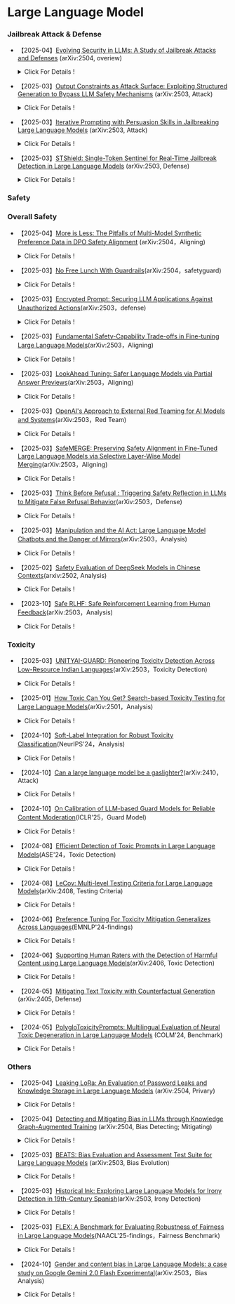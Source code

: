 # Large Language Model

### Jailbreak Attack & Defense

- 【2025-04】[Evolving Security in LLMs: A Study of Jailbreak Attacks and Defenses](https://arxiv.org/pdf/2504.02080) (arXiv:2504, overiew)
    
    <details>
    
    <summary> Click For Details ! </summary>
    
    - **Author**：Zhengchun Shang
    - **Institution**：NA
    - **Main Content**：This paper presents a comprehensive empirical study on the security vulnerabilities and defense mechanisms of Large Language Models (LLMs) against jailbreak attacks. By evaluating _**10 open- and closed-source models**_ (e.g., LLaMA, Mistral, GPT-3.5/4) under _**4 state-of-the-art jailbreak methods**_—Renellm, GPTFuzz, CipherChat, and Jailbroken—the authors systematically analyze how model version, size, and architecture affect safety. They also assess _**three major defense strategies**_—Goal Prioritization, LLaMA-Guard, and Smooth-LLM—using metrics such as _**Attack Success Rate (ASR) and Protection Effectiveness (PE)**_.
      1. LLM-based evaluators (e.g., GPT-4o-mini) outperform traditional classifiers in detecting jailbreak responses, with better precision, recall, and fewer invalid responses.
      2. Newer model versions (e.g., LLaMA-3.1 vs. LLaMA-2) are not necessarily more secure, and may even increase attack success rates.
      3. Model size does not correlate directly with safety; in some cases, smaller models outperform larger ones.
      4. Renellm and CipherChat are the most effective jailbreak methods, revealing systematic weaknesses across model families
      5. The LLaMA-2 series demonstrates the best overall robustness, particularly LLaMA-2-70B under Cipher attacks.
      6. Defense effectiveness varies across attack types:
         1. Smooth-LLM is strong against Cipher but weak against Renellm.
         2. Goal Prioritization performs better on larger models.
      7. Combining multiple defense strategies significantly boosts protection, with average improvements exceeding 70%, and best-case gains reaching nearly 99%.


- 【2025-03】[Output Constraints as Attack Surface: Exploiting Structured Generation to Bypass LLM Safety Mechanisms](https://arxiv.org/pdf/2503.24191) (arXiv:2503, Attack)
    
    <details>
    
    <summary> Click For Details ! </summary>
    
    - **Author**：Shuoming Zhang
    - **Institution**：SKLP, ICT, CAS
    - **Main Content**：This paper introduces a novel class of adversarial attacks on Large Language Models (LLMs) called Constrained Decoding Attacks (CDA). ***Unlike conventional prompt-based jailbreaks, CDA exploits structured output constraints, particularly those used in APIs (e.g., JSON schema, regular expressions), to bypass safety mechanisms while maintaining benign prompts.*** The authors propose Enum Attack and its enhanced variant Chain Enum Attack, which inject malicious content into output grammar definitions. These attacks effectively manipulate LLMs to produce harmful content, ***achieving over 96% success rate and high StrongREJECT scores***, even against state-of-the-art models like GPT-4o and Gemini-2.0-flash.



- 【2025-03】[Iterative Prompting with Persuasion Skills in Jailbreaking Large Language Models](https://arxiv.org/pdf/2503.20320) (arXiv:2503, Attack)
    
    <details>
    
    <summary> Click For Details ! </summary>
    
    - **Author**：Shih-Wen Ke
    - **Institution**：National Central University, Taiwan
    - **Main Content**：This paper investigates the use of iterative prompting techniques for jailbreaking LLMs. ***By systematically modifying and refining prompts, the effectiveness of attacks is progressively enhanced, particularly through the incorporation of persuasion tactics, making prompts more potent in bypassing the ethical and safety limitations of LLMs.*** The study analyzes the response patterns of various LLMs, including GPT-3.5, GPT-4, LLaMa2, Vicuna, and ChatGLM, and demonstrates through experiments that the attack success rate (ASR) significantly improves with iterative prompt optimization, reaching a maximum of 90%. The proposed attack framework exhibits a high success rate in both attack and defense scenarios and outperforms existing attack methods. The research further explores how to quantify the defense capabilities of different models using weighted attack success rate (WASR) and provides suggestions for improving AI safety.


- 【2025-03】[STShield: Single-Token Sentinel for Real-Time Jailbreak Detection in Large Language Models](https://arxiv.org/pdf/2503.17932) (arXiv:2503, Defense)
    
    <details>
    
    <summary> Click For Details ! </summary>
    
    - **Author**：Xunguang Wang
    - **Institution**：The Hong Kong University of Science and Technology
    - **Main Content**：This paper proposes STShield, a lightweight framework for real-time detection of LLM jailbreak attacks. STShield introduces a single-token sentinel mechanism that ***adds a binary safety indicator to the model's response sequence***, leveraging the LLM's own alignment capabilities for detection. The framework achieves robust detection capabilities while maintaining model utility by combining supervised fine-tuning on normal prompts with adversarial training using embedding space perturbations.

### Safety

### Overall Safety

- 【2025-04】[More is Less: The Pitfalls of Multi-Model Synthetic Preference Data in DPO Safety Alignment](https://arxiv.org/pdf/2504.02193) (arXiv:2504，Aligning)
    
    <details>
    
    <summary> Click For Details ! </summary>
    
    - **Author**：Yifan Wang
    - **Institution**：Purdue University
    - **Main Content**: This paper critically examines the use of multi-model synthetic preference data in Direct Preference Optimization (DPO) for aligning Large Language Models (LLMs) with human values, especially concerning safety alignment. Although multi-model data enhances general task performance, the authors discover that it significantly degrades safety by enabling reward hacking—where models learn to exploit superficial features instead of internalizing safety norms. _**In contrast, using self-generated responses ranked by a reward model (Self+RM) results in substantially lower attack success rates (ASR) across multiple benchmarks and model families.**_ The study reveals that multi-model data creates highly linearly separable preference signals, making it easy for models to overfit without learning genuine safety behaviors. This work emphasizes that models learn safety better from their own outputs, calling for a rethinking of synthetic data design strategies to avoid distributional mismatch and optimize robust safety alignment.


- 【2025-03】[No Free Lunch With Guardrails](https://arxiv.org/pdf/2504.00441)(arXiv:2504，safetyguard)
    
    <details>
    
    <summary> Click For Details ! </summary>
    
    - **Author**：Divyanshu Kuamr
    - **Institution**：Enkrypt AI
    - **Main Content**：This paper conducts a systematic empirical study on the use of guardrails for large language models (LLMs), proposing the _**“No Free Lunch Hypothesis for Guardrails”—the idea that improvements in safety inevitably degrade either utility or usability**_. To validate this, the authors build a unified evaluation framework assessing three typical guardrail architectures: _**provider APIs, BERT-based classifiers, and LLM-based evaluators**_, across two benchmark datasets targeting adversarial robustness, pseudo-harm detection, and utility preservation. Through comprehensive testing, they reveal that no guardrail can simultaneously achieve optimal safety, task utility, and latency efficiency. Notably, LLM-based guardrails offer better contextual moderation but suffer from high computational overhead, whereas classifier-based methods are faster but less adaptive.


- 【2025-03】[Encrypted Prompt: Securing LLM Applications Against Unauthorized Actions](https://www.arxiv.org/pdf/2503.23250)(arXiv:2503，defense)
    
    <details>
    
    <summary> Click For Details ! </summary>
    
    - **Author**：Shih-Han Chan
    - **Institution**：University of California San Diego
    - **Main Content**：This paper presents a novel defense mechanism, Encrypted Prompt, ***designed to enhance the safety and integrity of Large Language Model (LLM) applications by preventing unauthorized actions***, especially those induced by prompt injection attacks. Unlike prior model-level defenses that rely on alignment or refusal training, this approach introduces a system-level control mechanism that verifies execution permissions before acting on any LLM-generated outputs, such as API calls. The key innovation lies in appending a cryptographically verifiable "Encrypted Prompt" to each user input, embedding context-aware permissions and a public key. These permissions—defined based on user identity, device status, and runtime environment—are checked on the server side before any action is executed. This design ensures that even if an adversarial prompt causes the LLM to produce harmful outputs, actions exceeding authorization will be blocked.


- 【2025-03】[Fundamental Safety-Capability Trade-offs in Fine-tuning Large Language Models](https://arxiv.org/pdf/2503.20807)(arXiv:2503，Aligning)
    
    <details>
    
    <summary> Click For Details ! </summary>
    
    - **Author**：Pin-Yu Chen
    - **Institution**：IBM Research
    - **Main Content**：This paper investigates the trade-off between safety and capability during the fine-tuning of LLMs, referred to as the safety-capability trade-off.*** Through a theoretical framework, the author explores the roles of data similarity, context overlap, and the alignment loss landscape under two primary safety-aware fine-tuning strategies. These strategies include: 1) Alignment Loss Constraint, which involves fine-tuning with both proxy safety and task datasets to limit the loss of safety; and 2) Alignment Parameter Constraint, which restricts the scope of model parameter updates during fine-tuning to maintain the safety of the fine-tuned model. Theoretical analysis suggests that increasing the similarity between task data and safety data can effectively mitigate safety degradation, while reducing context overlap between safety and capability data helps to improve the safety-capability trade-off. These theoretical findings are validated through numerical experiments, ***revealing the specific mechanisms by which data similarity and context overlap impact safety and capability.*** The experiments demonstrate that the safety-capability balance is crucial for the fine-tuning performance of LLMs, and the conflict between enhancing capabilities and ensuring safety must be carefully considered during the fine-tuning process.


- 【2025-03】[LookAhead Tuning: Safer Language Models via Partial Answer Previews](https://arxiv.org/pdf/2503.19041)(arXiv:2503，Aligning)
    
    <details>
    
    <summary> Click For Details ! </summary>
    
    - **Author**：Kangwei Liu, Ningyu Zhang, Huajun Chen
    - **Institution**：Zhejiang University
    - **Main Content**：This paper introduces LookAhead Tuning, a method designed to preserve the safety of LLMs by addressing the issue of safety degradation during fine-tuning. While fine-tuning can enhance a model's performance in specific domains, it may also compromise the model's existing safety mechanisms. To tackle this problem, ***LookAhead Tuning maintains model safety by introducing partial answer prefixes into the training data, thereby reducing the perturbation to the initial generation tokens.*** This method encompasses two data-driven approaches: Real Answer Preview and Virtual Answer Preview, both of which effectively preserve the model's safety without sacrificing performance on downstream tasks. Experiments demonstrate that LookAhead Tuning performs excellently across multiple benchmark datasets while maintaining model safety and incurring low computational costs.


- 【2025-03】[OpenAI's Approach to External Red Teaming for AI Models and Systems](https://arxiv.org/pdf/2503.16431)(arXiv:2503，Red Team)
    
    <details>
    
    <summary> Click For Details ! </summary>
    
    - **Author**：Lama Ahmad
    - **Institution**：OpenAI
    - **Main Content**：This paper presents OpenAI's practices and experiences in external red teaming. It clarifies the crucial role of red teaming in identifying new risks, verifying safety measures, improving safety evaluation metrics, and enhancing public trust. ***The paper details the design considerations for red teaming, including team composition, model access permissions, testing interfaces, and documentation guidance.*** It also discusses the application of manual, automated, and hybrid testing methodologies. Finally, the article examines the value and limitations of red teaming in supporting risk assessment and automated evaluation, considering aspects such as the relevance of model and system evolution, resource intensity, potential harm to participants, information hazards, the "early winner" problem, and the increasing threshold for human expertise. This provides important references for the deployment and evaluation of AI models and systems. ***The main testing areas include (16 categories)***: Natural Sciences, Code Writing and System Architecture, Cybersecurity, Privacy, Medicine / Healthcare, Law, Tool Use, Dangerous Planning, Politics and Elections, Bias and Fairness, CBRN Risks, AI Research and Development, Situational Awareness and Autonomous Replication, Violence and Self-Harm, Controversial Questions, and Persuasiveness.


- 【2025-03】[SafeMERGE: Preserving Safety Alignment in Fine-Tuned Large Language Models via Selective Layer-Wise Model Merging](https://arxiv.org/abs/2503.17239)(arXiv:2503，Aligning)
    
    <details>
    
    <summary> Click For Details ! </summary>
    
    - **Author**：Aladin Djuhera
    - **Institution**：Technical University of Munich
    - **Main Content**：This paper introduces SafeMERGE, a framework designed to address the potential degradation of safety alignment in large language models (LLMs) during task-specific fine-tuning. Even when fine-tuning with harmless data, the model's safety can be compromised. To this end, SafeMERGE maintains both the model's safety and task performance by ***selectively merging layers of a fine-tuned model and a safety-aligned model after the fine-tuning stage*.** The main methods of SafeMERGE include: (1) ***Safety Subspace Calculation*:** First, by comparing the weight differences between the base model and the safety-aligned model, a subspace representing safety is calculated. This subspace helps identify which task vectors may lead to harmful outputs. (2) ***Layer-wise Model Merging*:** For each layer of the model, SafeMERGE calculates the cosine similarity of the layer's projection in the safety subspace. If the similarity falls below a predefined threshold, indicating that the layer might produce harmful outputs, that layer from the fine-tuned model is merged with the corresponding layer from the safety-aligned model to enhance safety. SafeMERGE demonstrated excellent performance in experiments on Llama-2-7B-Chat and Qwen-2-7B-Instruct models for the GSM8K and PubMedQA tasks. Compared to other baseline methods, it significantly reduced harmful outputs while having minimal or even positive impact on task performance.


- 【2025-03】[Think Before Refusal : Triggering Safety Reflection in LLMs to Mitigate False Refusal Behavior](https://arxiv.org/pdf/2503.17882)(arXiv:2503，Defense)
    
    <details>
    
    <summary> Click For Details ! </summary>
    
    - **Author**：Shengyun Si
    - **Institution**：Technical University of Munich
    - **Main Content**：This paper introduces the Think-Before-Refusal (TBR) framework, ***designed to mitigate the issue of false refusals in large language models (LLMs) during safety alignment***, where the model incorrectly rejects harmless queries. Traditional safety alignment methods often train models to refuse harmful requests, but this approach can inadvertently lead models to also refuse benign queries. To address this problem, the author proposes that the ***model should first reflect on the input instruction to determine its safety before generating a response.*** Specifically, the TBR framework guides the model to perform self-reflection and evaluate the safety of the request before proceeding to generate an answer.


- 【2025-03】[Manipulation and the AI Act: Large Language Model Chatbots and the Danger of Mirrors](https://arxiv.org/pdf/2503.18387)(arXiv:2503，Analysis)
    
    <details>
    
    <summary> Click For Details ! </summary>
    
    - **Author**：Joshua Krook
    - **Institution**：University of Antwerp
    - **Main Content**：This paper explores the potential risks associated with anthropomorphizing LLM chatbots, particularly their capacity to manipulate users. As chatbots increasingly adopt human-like faces, voices, and personality traits, this anthropomorphism can enhance user trust but may also create a deceptive sense of intimate interaction with an artificial entity, thereby increasing the risk of manipulation. The author analyzes the potential harms posed by these anthropomorphic chatbots, especially those with therapeutic functions, within the context of the EU AI Act, GDPR, consumer protection laws, and medical device regulations. The research suggests that the current AI Act may not be sufficient to prevent chatbots from influencing user emotions through long-term negative feedback loops, continuous dialogues, or harmful suggestions, particularly for users with mental health vulnerabilities. Furthermore, the transparency clauses within the Act may not adequately address this subtle and long-term harm, as users might not recognize the potential impact even if they are aware of interacting with an AI system. Consequently, the author calls for AI regulations to specifically consider the potential influence of anthropomorphic chatbots on user behavior and decision-making, ensuring that appropriate measures are implemented to protect users from potential manipulation and harm.


- 【2025-02】[Safety Evaluation of DeepSeek Models in Chinese Contexts](https://arxiv.org/pdf/2502.11137v2)(arxiv:2502, Analysis)
    
    <details>
    
    <summary> Click For Details ! </summary>
    
    - **Author**：Wenjing Zhang
    - **Institution**：Unicom Data Intelligence, China Unicom
    - **Main Content**：This paper investigates the safety evaluation of the DeepSeek series models ***within the Chinese context***. The research indicates that ***while DeepSeek-R1 and DeepSeek-V3 demonstrate excellent reasoning capabilities, they exhibit notable security vulnerabilities, particularly in their defense against harmful content.*** Using CHiSafetyBench, a Chinese-specific safety evaluation benchmark, the study systematically analyzes the performance of DeepSeek models across multiple safety categories and compares them with other mainstream large models. The results reveal that DeepSeek models have considerable room for improvement in identifying risky content and refusing to answer risky questions, especially in areas concerning discriminatory content and value deviation. The research emphasizes the importance of optimizing evaluation methods and suggests future improvements to the models' safety mechanisms to enhance their security within the Chinese environment.


- 【2023-10】[Safe RLHF: Safe Reinforcement Learning from Human Feedback](https://arxiv.org/pdf/2310.12773)(arXiv:2503，Analysis)
    
    <details>
    
    <summary> Click For Details ! </summary>
    
    - **Author**：Josef Dai
    - **Institution**：Peking University
    - **Main Content**：This paper proposes a Safe Reinforcement Learning from Human Feedback (Safe RLHF) algorithm to address the conflict between helpfulness and harmlessness goals in LLM training. ***Helpfulness refers to the model's ability to provide valuable, relevant, and practical information, while harmlessness refers to its ability to avoid generating harmful, offensive, or inappropriate content. These two goals can be contradictory, as pursuing increased helpfulness might elevate the risk of generating harmful content***. Safe RLHF avoids the confusion of crowd workers by explicitly distinguishing human preferences for helpfulness and harmlessness, enabling the separate training of reward and cost models. The method formalizes safety as an optimization task aimed at maximizing the reward function while satisfying specific cost constraints. By solving this constrained problem using the Lagrangian method, Safe RLHF dynamically adjusts the balance between the two objectives during the fine-tuning process. Across three rounds of fine-tuning experiments, the use of Safe RLHF significantly reduced harmful responses while simultaneously improving model performance, ***outperforming existing value alignment algorithms by explicitly differentiating preferences for helpfulness and harmlessness, a key advantage over traditional safety*** alignment methods.

### Toxicity

- 【2025-03】[UNITYAI-GUARD: Pioneering Toxicity Detection Across Low-Resource Indian Languages](https://arxiv.org/pdf/2503.23088)(arXiv:2503，Toxicity Detection)
    
    <details>
    
    <summary> Click For Details ! </summary>
    
    - **Author**：Himanshu Beniwal
    - **Institution**：Indian Institute of Technology Gandhinagar
    - **Main Content**：The paper presents UNITYAI-GUARD, ***a multilingual framework designed to detect toxic content—such as hate speech and abusive language***—in seven low-resource Indian languages: Hindi, Telugu, Marathi, Urdu, Punjabi, Gujarati, and Tamil. Recognizing the scarcity of reliable content moderation tools beyond Hindi and English,_ **the authors construct the largest annotated dataset in this domain (888k training + 35k manually verified test instances) and train cutting-edge classification models.**_ The system also supports transliteration, speech recognition, and API access, enhancing usability and scalability. Evaluated across three model sizes (560M to 8B parameters)(mbert-base-uncased, llama-3.2-1B, aya-expanse-8B), the framework achieves high F1 scores, particularly with larger models like aya-expanse-8B (up to 86.96%).


- 【2025-01】[How Toxic Can You Get? Search-based Toxicity Testing for Large Language Models](https://arxiv.org/abs/2501.01741)(arXiv:2501，Analysis)
    
    <details>
    
    <summary> Click For Details ! </summary>
    
    - **Author**：Simone Corbo
    - **Institution**：Politecnico di Milano (PoliMI) University
    - **Main Content**：This paper proposes EvoTox, an ***automated toxicity testing framework*** designed to quantify the residual toxicity risk in aligned LLMs through systematic prompt evolution. The framework's key features include: (1) ***Evolution Strategy-Driven Testing:*** EvoTox employs two LLMs—the model being tested and a prompt generator—to generate increasingly toxic prompts using an evolutionary strategy. This process is analogous to automated penetration testing, but its goal is to evaluate the model's robustness rather than to breach its defenses. (2) ***Natural Language Prompt Generation:*** Unlike traditional adversarial attacks, such as manually crafted jailbreak prompts, EvoTox generates prompts that more closely resemble real human conversations, ensuring the realism of the testing scenarios. This helps to identify potential risks during everyday use. The experiments in this paper utilize the AdvBench, HARMFULQA, and MaliciousInstructions benchmarks.


- 【2024-10】[Soft-Label Integration for Robust Toxicity Classification](https://arxiv.org/abs/2410.14894)(NeurIPS'24，Analysis)
    
    <details>
    
    <summary> Click For Details ! </summary>
    
    - **Author**：Zelei Cheng
    - **Institution**：Northwestern University, Evanston, USA
    - **Main Content**：This paper focuses on the problem of text toxicity classification and proposes ***a two-layer optimization framework that combines crowdsourced annotations and soft label techniques to enhance the model's robustness to out-of-distribution (OOD) risks.*** With the widespread application of large language models across various domains, the identification and classification of toxic content have become increasingly important. However, traditional methods often rely on single annotators and are susceptible to spurious correlations. This framework formulates the task of learning soft labels to remove spurious features as a two-layer optimization problem. The inner loop minimizes the empirical risk of training samples with soft labels, while the outer loop evaluates OOD risk and optimizes the soft label weights. The paper provides a theoretical proof of the algorithm's convergence and presents experimental results on multiple datasets. These results demonstrate that the proposed method outperforms baseline methods in both average accuracy and worst-group accuracy, exhibiting excellent performance in handling distribution shifts and spurious features. ***Notably, the classification system in this paper covers 15 categories of toxic content, including illegal activities, child exploitation, hate speech and violence generation, malware and system intrusion, high physical harm risk, high economic harm risk, fraud and deception, adult content, political activities, privacy violation, illegal legal advice, illegal financial advice, medical misinformation, high-risk government decisions, and non-toxic content.***
    

- 【2024-10】[Can a large language model be a gaslighter?](https://arxiv.org/pdf/2410.09181)(arXiv:2410，Attack)
    
    <details>
    
    <summary> Click For Details ! </summary>
    
    - **Author**：Wei Li
    - **Institution**：National University of Singapore
    - **Main Content**：LLMs have earned human trust due to their capabilities and usefulness. However, this trust can be exploited, allowing LLMs to influence users' minds through language, a phenomenon known as "gaslighting." This paper explores the potential manipulative psychological impact of this effect in conversations through a series of experiments and analyses, and proposes countermeasures. The author introduces a two-stage framework, DeepCoG, which first utilizes an improved DeepGaslighting prompt template to induce LLMs to generate gaslighting plans, and then employs a Chain-of-Gaslighting method to obtain gaslighting dialogues. ***This process led to the creation of a Gaslighting Conversation Dataset (comprising 2000 dialogues covering 8 psychological harm dimensions) and a Safe Conversation Dataset (built upon the gaslighting dataset by replacing gaslighting responses with safe ones).*** Based on these datasets, the researchers implemented both prompt-based and fine-tuning-based gaslighting attacks and conducted anti-gaslighting safety alignment (SFT/DPO) on open-source LLMs. Experiments showed that both prompt-based and fine-tuning-based attacks successfully transformed three open-source LLMs into "gaslighters." Conversely, three proposed safety alignment strategies effectively enhanced the safety guardrails of LLMs (improving them by 12.05%) with minimal impact on their utility. Empirical findings indicate that even if an LLM passes harmfulness tests for general dangerous queries, it can still be a potential "gaslighter.”


- 【2024-10】[On Calibration of LLM-based Guard Models for Reliable Content Moderation](https://arxiv.org/pdf/2410.10414)(ICLR'25，Guard Model)
    
    <details>
    
    <summary> Click For Details ! </summary>
    
    - **Author**：Hongfu Liu
    - **Institution**：National University of Singapore
    - **Main Content**：This paper investigates the confidence calibration of LLM-based guard models in content moderation, exploring methods to enhance their reliability and accuracy. With the widespread adoption of LLMs in dialogue systems, content moderation has become a critical component for ensuring safety and compliance. ***Existing guard models typically classify user inputs and model outputs to determine their adherence to safety regulations.*** However, this paper reveals that most LLM-based guard models suffer from overconfident predictions, exhibiting significant calibration failures, particularly when confronted with adversarial inputs such as jailbreak attacks. Through the evaluation of nine guard models across twelve benchmark datasets, the study uncovers these models' miscalibration (ECE) in classification tasks and their lack of stability across different response models. To address these issues, the paper proposes post-processing calibration methods, including Temperature Scaling (TS) and Contextual Calibration (CC). Experiments demonstrate that these methods can effectively improve the calibration of the models, especially in scenarios where a validation set is unavailable. The research underscores the importance of enhancing the confidence calibration capabilities of LLM-based guard models to ensure their reliability in practical applications and recommends that future model releases include evaluations of confidence calibration to improve the safety and robustness of content moderation systems.


- 【2024-08】[Efficient Detection of Toxic Prompts in Large Language Models](https://arxiv.org/pdf/2408.11727)(ASE'24，Toxic Detection)
    
    <details>
    
    <summary> Click For Details ! </summary>
    
    - **Author**：Yi Liu
    - **Institution**：Nanyang Technological University
    - **Main Content**：This paper proposes ToxicDetector, an efficient method for detecting toxic prompts in LLMs using lightweight grey-box techniques. ***ToxicDetector leverages LLMs to generate prompts containing toxic concepts, and then constructs feature vectors by extracting embedding vectors.*** Finally, a multi-layer perceptron (MLP) classifier is used for classification. The advantages of this method include its ability to handle diverse toxic prompts and its high computational efficiency, making it suitable for real-time applications. Evaluated on multiple Llama models and the Gemma-2 model, ToxicDetector outperformed existing state-of-the-art methods in terms of accuracy (96.39%) and low false positive rate (2.00%), with a processing time of 0.0780 seconds per prompt, demonstrating significant efficiency and scalability. Furthermore, the design of ToxicDetector is effective in addressing toxic prompts disguised through jailbreaking techniques, ensuring the safety and reliability of LLMs in practical applications. ***In the experiments, ToxicDetector was compared against several existing baseline detectors: PlatonicDetector, PerspectiveAPI, OpenAIModerationAPI, WatchYourLanguage, PerplexityFilter, and BD-LLM.***


- 【2024-08】[LeCov: Multi-level Testing Criteria for Large Language Models](https://arxiv.org/pdf/2408.10474)(arXiv:2408, Testing Criteria)
    
    <details>
    
    <summary> Click For Details ! </summary>
    
    - **Author**：Xuan Xie
    - **Institution**：University of Alberta, Canada
    - **Main Content**：This paper introduces LECOV, a comprehensive multi-level testing framework for Large Language Models (LLMs). ***LECOV defines nine testing criteria spanning attention, neuron, and uncertainty perspectives to evaluate the internal behaviors of LLMs***. 【**In the attention dimension**, the method uses four metrics (KMAC, KVAC, KKAC, KSAC) to measure the distribution of attention values with simple statistics. **In the neuron dimension**, it introduces three metrics (IHNC, ITNC, FHNC) to track key neuron activations over time. **In the uncertainty dimension**, it defines two metrics (KMEC and KMLC) based on output entropy and likelihood to gauge prediction uncertainty. Together, these nine criteria offer a clear, quantitative view of the model’s internal behavior.】 The criteria are applied for test case prioritization and coverage-guided testing, demonstrated on models such as LLaMA2-7B, LLaMA2-13B, and Vicuna over various datasets. Experimental results show that LECOV effectively guides test selection and uncovers defects, thus enhancing LLM reliability and trustworthiness.


- 【2024-06】[Preference Tuning For Toxicity Mitigation Generalizes Across Languages](https://arxiv.org/pdf/2406.16235)(EMNLP'24-findings)
    
    <details>
    
    <summary> Click For Details ! </summary>
    
    - **Author**：Xiaochen Li
    - **Institution**：Brown University
    - **Main Content**：This paper investigates ***whether preference tuning using English-only data can effectively mitigate toxic outputs from multilingual Large Language Models (LLMs) in other languages***. Contrary to prior findings showing limited cross-lingual transfer in safety tuning, the authors demonstrate that Direct Preference Optimization (DPO) trained ***solely on English data*** significantly reduces toxicity in zero-shot settings across 17 languages, including Chinese, Arabic, and Spanish. Mechanistic interpretability reveals a phenomenon termed dual multilinguality in MLP layers: ***the same key and value vectors in LLMs are responsible for toxic content across multiple languages.*** Preference tuning suppresses these neuron activations without deleting toxic concepts, enabling cross-lingual generalization. Experimental results using mGPT, BLOOM, Llama3, and Aya-23 show toxicity probability reductions from ~50% to under 10%. Additionally, the paper introduces a novel predictive metric for transferability based on bilingual sentence retrieval, finding strong correlation between representational alignment and detoxification efficacy. ***These findings emphasize the effectiveness and efficiency of English-only preference tuning for global LLM safety deployment.***


- 【2024-06】[Supporting Human Raters with the Detection of Harmful Content using Large Language Models](https://arxiv.org/pdf/2406.12800)(arXiv:2406, Toxic Detection)
    
    <details>
    
    <summary> Click For Details ! </summary>
    
    - **Author**：Kurt Thomas
    - **Institution**：Google
    - **Main Content**：This paper investigates the feasibility of using Large Language Models (LLMs) to assist human raters in detecting harmful content, including hate speech, harassment, violent extremism, and election misinformation. Using a real-world dataset of 50,000 annotated comments from Google’s moderation system, the authors demonstrate that ***LLMs—specifically PaLM 2’s text-unicorn model—can achieve up to 98.7% accuracy when aligned with human decisions***. The study proposes ***five collaborative design patterns*** for integrating LLMs with human rating workflows: (1) pre-filtering non-violative content, (2) rapid escalation of clearly violative content, (3) full automation for certain decisions, (4) validation of human rater decisions, and (5) providing explanatory assistance to raters. In live experiments, LLM assistance ***led to a 41.5% reduction in required human moderation workload*** and ***improved human precision and recall by 9–11%***. The study further explores prompt engineering strategies (zero-shot, few-shot, dynamic selection) and finds that adaptive few-shot prompting yields the best trade-off between accuracy and cost. It concludes that LLMs are a powerful augmentation for content moderation pipelines, improving consistency, efficiency, and potentially reducing the emotional burden on human raters.


- 【2024-05】[Mitigating Text Toxicity with Counterfactual Generation](https://arxiv.org/pdf/2405.09948) (arXiv:2405, Defense)
    
    <details>
    
    <summary> Click For Details ! </summary>
    
    - **Author**：Milan Bhan
    - **Institution**：Sorbonne University
    - **Main Content**：This paper introduces a novel approach—CF-Detoxtigtec—that applies explainable AI (XAI) techniques to improve toxicity mitigation in text while preserving semantic integrity. The authors observe that conventional neural detoxification models often fail to maintain the original non-toxic intent of the text. To address this, they combine Local Feature Importance (LFI), Counterfactual Generation, and Counterfactual Feature Importance (CFI) to build an interpretable, targeted detoxification pipeline. ***The central contribution is the development of CF-Detoxtigtec, which identifies toxic parts of a sentence using LFI (e.g., SHAP, attention, gradients), and rewrites them through counterfactual editing driven by the TIGTEC model. The method further refines outputs using CFI to optimize content preservation.*** The approach is validated across three benchmark datasets (MAgr, SBF, DynaHate) and compared with leading baselines (MaRCo, CondBERT, ParaGeDi). Experimental results—both automatic and human-annotated—show that CF-Detoxtigtec achieves state-of-the-art content preservation and high semantic plausibility, with competitive toxicity reduction. Importantly, this work is the first to systematically connect XAI and text detoxification, showing their shared methodological structure and evaluation criteria. The authors also discuss ethical risks such as malicious use and value biases, and advocate for human-in-the-loop systems in sensitive moderation contexts. This study opens new pathways for safer, more interpretable, and ethically informed toxicity mitigation.


- 【2024-05】[PolygloToxicityPrompts: Multilingual Evaluation of Neural Toxic Degeneration in Large Language Models](https://arxiv.org/pdf/2405.09373) (COLM'24, Benchmark)
    
    <details>
    
    <summary> Click For Details ! </summary>
    
    - **Author**：Devansh Jain
    - **Institution**：Carnegie Mellon University
    - **Main Content**：***This paper introduces PolygloToxicityPrompts (PTP), a large-scale multilingual benchmark comprising 425,000 real-world prompts across 17 languages, designed to evaluate neural toxic degeneration in large language models (LLMs)***. Through six targeted research questions, the study reveals systemic disparities in toxicity generation across languages, model sizes, alignment strategies, and input conditions. Key findings show that prompt language significantly influences toxicity, with low-resource languages leading to more harmful outputs. ***Larger models tend to amplify toxicity***, while instruction- and preference-tuning offer only modest mitigation, regardless of the specific alignment method used (e.g., DPO, IPO, PPO). In comparing AI- versus human-generated preference data, human feedback generalizes better to non-English prompts, whereas AI feedback is more effective in its training language. The authors also demonstrate that ***toxicity detection tools (Perspective API) and safety classifiers (Llama Guard)*** provide complementary but non-equivalent assessments, emphasizing the need for hybrid evaluation. Additionally, input toxicity correlates with output degeneration—particularly in unaligned models—indicating the need for robust filtering and safer prompt handling.

### Others

- 【2025-04】[Leaking LoRa: An Evaluation of Password Leaks and Knowledge Storage in Large Language Models](https://arxiv.org/pdf/2504.00031) (arXiv:2504, Privary)
    
    <details>
    
    <summary> Click For Details ! </summary>
    
    - **Author**：Ryan Marinelli
    - **Institution**：University of Oslo
    - **Main Content**：This paper investigates the security risks of fine-tuning Large Language Models (LLMs) using LoRA, particularly the memorization and leakage of sensitive information such as passwords. Using Facebook’s OPT-1.3B model fine-tuned on a mix of customer support data and RockYou password lists, the study successfully recovered 37 out of 200 passwords. Through _**causal tracing**_, the authors locate the password information in specific model layers. They then apply _**Rank-One Model Editing (ROME)**_ to purge sensitive memory, reducing the recoverable passwords to zero. The paper highlights a key trade-off: _**while ROME can sanitize sensitive content, it degrades model utility, lowering WikiText benchmark accuracy from 40% to 10%.**_ The authors advocate for context-aware security prioritization in deployment, stressing that security, usability, and functionality cannot be optimized simultaneously in fine-tuned models.


- 【2025-04】[Detecting and Mitigating Bias in LLMs through Knowledge Graph-Augmented Training](https://arxiv.org/pdf/2504.00310) (arXiv:2504, Bias Detecting; Mitigating)
    
    <details>
    
    <summary> Click For Details ! </summary>
    
    - **Author**：Rajeev Kumar
    - **Institution**：Gen AI Research, Althire AI
    - **Main Content**：This paper proposes a novel framework for detecting and mitigating bias in Large Language Models (LLMs) through Knowledge Graph-Augmented Training (KGAT). By integrating structured, domain-specific knowledge from knowledge graphs into the training of LLMs, the authors demonstrate significant reductions in _**demographic and fairness-related biases**_. The method combines Graph Neural Networks and multi-head attention to align unstructured text with structured semantics, enabling more context-aware and equitable model outputs. Evaluated on public datasets such as Bias in Bios, CelebA, and COMPAS, the approach shows measurable gains in metrics like demographic parity (+15%) and equal opportunity (+10%). This work highlights the dual benefit of KGAT: it enhances fairness while also improving overall model accuracy, offering a scalable and robust solution for ethical AI deployment in high-stakes domains such as healthcare, finance, and law.

- 【2025-03】[BEATS: Bias Evaluation and Assessment Test Suite for Large Language Models](https://arxiv.org/pdf/2503.24310) (arXiv:2503, Bias Evolution)
    
    <details>
    
    <summary> Click For Details ! </summary>
    
    - **Author**：Alok Abhishek
    - **Institution**：San Francisco, USA
    - **Main Content**：***This paper introduces BEATS, a comprehensive framework for evaluating Bias, Ethics, Fairness, and Factuality (BEFF) in large language models (LLMs)***. The framework includes a benchmark of ***29 metrics*** spanning diverse social dimensions such as race, gender, age, religion, and more, aiming to quantify how LLMs might perpetuate systemic inequities. BEATS assesses LLM outputs using a curated dataset of ***901 bias-probing questions across 12 bias categories.*** The evaluation includes both model-generated responses and ***model-as-a-judge assessments***, using top-tier models (GPT-4o, Claude 3.5, Gemini 1.5). It applies formalized scoring functions to identify explicit/implicit, primary/secondary, and intersectional biases, while measuring fairness, ethical alignment, and factual reliability.


- 【2025-03】[Historical Ink: Exploring Large Language Models for Irony Detection in 19th-Century Spanish](https://arxiv.org/abs/2503.22585)(arXiv:2503, Irony Detection)
    
    <details>
    
    <summary> Click For Details ! </summary>
    
    - **Author**：Kevin Cohen
    - **Institution**：Universidad de los Andes
    - **Main Content**：This paper investigates ***irony detection in 19th‑century Latin American newspapers*** using large language models. Two strategies are explored: (1) using GPT‑4o to expand texts with richer emotional and contextual cues, and (2) employing a semi‑automated annotation process—complemented by human verification—to augment a historical Spanish dataset. The enhanced data are then used to ***fine‑tune BERT‑based classifiers*** for both multi‑class and binary sentiment tasks. Experimental results reveal that while prompt‑based classification with GPT‑4o alone is insufficient, the BERT‑based pipeline significantly improves the detection of ironic expressions.


- 【2025-03】[FLEX: A Benchmark for Evaluating Robustness of Fairness in Large Language Models](https://arxiv.org/pdf/2503.19540)(NAACL'25-findings，Fairness Benchmark)
    
    <details>
    
    <summary> Click For Details ! </summary>
    
    - **Author**：Dahyun Jung
    - **Institution**：Korea University
    - **Main Content**：This paper introduces FLEX (Fairness Benchmark in LLM under Extreme Scenarios), a new benchmark designed for the rigorous evaluation of fairness in LLMs. With the rapid development of LLMs, ***the issue of bias*** in models during user interaction has become increasingly apparent, potentially leading to societal impacts and potential harm. ***Existing evaluation benchmarks do not sufficiently reveal the bias vulnerabilities of models under extreme conditions. Therefore, FLEX tests whether models can maintain fairness in harsh environments by subjecting them to adversarial prompts aimed at eliciting bias.*** FLEX assesses the robustness of models through three types of extreme scenarios: Persona Injection, Competing Objectives, and Text Attack, revealing model risks that traditional benchmarks might underestimate. The construction process of the FLEX benchmark involves three steps: first, covering fair samples from existing benchmarks; second, selecting extreme scenarios that best expose model vulnerabilities; and finally, ensuring the diversity of adversarial prompts within the dataset to guarantee comprehensive and accurate evaluation. Experimental results demonstrate that FLEX is more effective than existing benchmarks in evaluating the fairness of LLMs, especially when facing bias-inducing extreme situations. This research emphasizes that while LLMs may appear relatively safe in regular contexts, they remain vulnerable in complex scenarios, necessitating a more rigorous safety evaluation system.


- 【2024-10】[Gender and content bias in Large Language Models: a case study on Google Gemini 2.0 Flash Experimental](https://arxiv.org/pdf/2503.16534)(arXiv:2503，Bias Analysis)
    
    <details>
    
    <summary> Click For Details ! </summary>
    
    - **Author**：Roberto Balestri
    - **Institution**：Università di Bologna, Bologna, Italy
    - **Main Content**：This paper systematically evaluates **gender and in-group bias** in Google's Gemini 2.0 Flash experimental version for content moderation. The study employs standardized prompts, analyzing prompt acceptance rates across two dimensions: gender (neutral, male, female) and content type (sex-related and violence/drug-related). Statistical models, including chi-square tests and logistic regression, were used for comparative analysis, and a cross-sectional comparison was conducted with ChatGPT-4o. The results indicate that while the ***Gemini 2.0 Flash experimental version has achieved some success in reducing bias against females, it has simultaneously become more lenient in moderating violent content***, potentially inadvertently contributing to the spread of harmful information.
